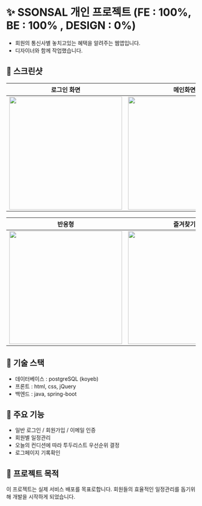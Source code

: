 # ✨ SSONSAL 개인 프로젝트 (FE : 100%, BE : 100% , DESIGN : 0%)
- 회원의 통신사별 놓치고있는 혜택을 알려주는 웹앱입니다.
- 디자이너와 함께 작업했습니다.

## 📸 스크린샷

| 로그인 화면 | 메인화면 |
|-------------|-------------|
| <img width="300" src="https://github.com/user-attachments/assets/6f4115ed-d673-4bb8-b072-135bafebdd46" /> | <img width="300" src="https://github.com/user-attachments/assets/a8bfeb6f-5f84-4443-ba4d-14b90fdc772c" /> |

| 반응형 | 즐겨찾기 |
|-------------|-------------|
| <img width="300" src="https://github.com/user-attachments/assets/85a74642-5879-40e8-a1f4-4fa63d04a369" /> | <img width="300" src="https://github.com/user-attachments/assets/40ab1f7a-673e-495a-ae72-5f3c5768d86e" /> |

## 🧰 기술 스택

- 데이터베이스 : postgreSQL (koyeb)
- 프론트 : html, css, jQuery
- 백엔드 : java, spring-boot

## 🔐 주요 기능

- 일반 로그인 / 회원가입 / 이메일 인증
- 회원별 일정관리
- 오늘의 컨디션에 따라 투두리스트 우선순위 결정
- 로그페이지 기록확인

## 🚀 프로젝트 목적

이 프로젝트는 실제 서비스 배포를 목표로합니다.
회원들의 효율적인 일정관리를 돕기위해 개발을 시작하게 되었습니다.
